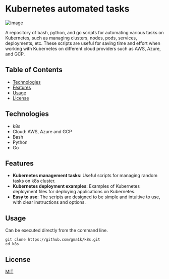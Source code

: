 # Kubernetes automated tasks

![image](https://github.com/gma1k/scripts/assets/138721734/558562f1-9a24-4143-96c9-6651641c50e2)

A repository of bash, python, and go scripts for automating various tasks on Kubernetes, such as managing clusters, nodes, pods, services, deployments, etc. These scripts are useful for saving time and effort when working with Kubernetes on different cloud providers such as AWS, Azure, and GCP.

## Table of Contents

- [Technologies](#technologies)
- [Features](#features)
- [Usage](#usage)
- [License](#license)

## Technologies

- k8s
- Cloud: AWS, Azure and GCP
- Bash
- Python
- Go

## Features

- **Kubernetes management tasks**: Useful scripts for managing random tasks on k8s cluster.
- **Kubernetes deployment examples**: Examples of Kubernetes deployment files for deploying applications on Kubernetes.
- **Easy to use**: The scripts are designed to be simple and intuitive to use, with clear instructions and options.

## Usage
Can be executed directly from the command line.

```
git clone https://github.com/gma1k/k8s.git
cd k8s
```

## License

[MIT](LICENSE)
